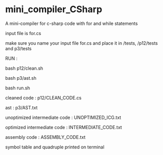 # mini_compiler_CSharp
A mini-compiler for c-sharp code with for and while statements


input file is for.cs

make sure you name your input file for.cs and place it in /tests, /p12/tests and p3/tests


RUN :

bash p12/clean.sh

bash p3/ast.sh

bash run.sh

cleaned code : p12/CLEAN_CODE.cs

ast : p3/AST.txt

unoptimized intermediate code : UNOPTIMIZED_ICG.txt

optimized intermediate code : INTERMEDIATE_CODE.txt

assembly code : ASSEMBLY_CODE.txt

symbol table and quadruple printed on terminal
